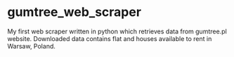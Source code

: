 # gumtree_web_scraper

My first web scraper written in python which retrieves data from gumtree.pl website. 
Downloaded data contains flat and houses available to rent in Warsaw, Poland.
